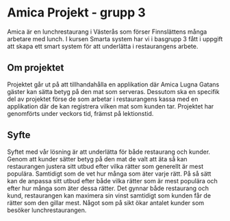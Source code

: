 # Amica Projekt - grupp 3
Amica är en lunchrestaurang i Västerås som förser Finnslättens många arbetare med lunch. I kursen Smarta system har vi i basgrupp 3 fått i uppgift att skapa ett smart system för att underlätta i restaurangens arbete. 

## Om projektet
Projektet går ut på att tillhandahålla en applikation där Amica Lugna Gatans gäster kan sätta betyg på den mat som serveras. Dessutom ska en specifik del av projektet förse de som arbetar i restaurangens kassa med en applikation där de kan registrera vilken mat som kunden tar. Projektet har genomförts under veckors tid, främst på lektionstid. 

## Syfte
Syftet med vår lösning är att underlätta för både restaurang och kunder. Genom att kunder sätter betyg på den mat de valt att äta så kan restaurangen justera sitt utbud efter vilka rätter som generellt är mest populära. Samtidigt som de vet hur många som äter varje rätt. På så sätt kan de anpassa sitt utbud efter både vilka rätter som är mest populära och efter hur många som äter dessa rätter. Det gynnar både restaurang och kund, restaurangen kan maximera sin vinst samtidigt som kunden får de rätter som den gillar mest. Något som på sikt ökar antalet kunder som besöker lunchrestaurangen. 


